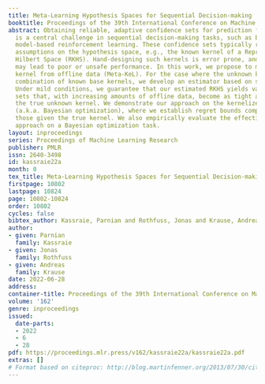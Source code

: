 ```yaml
---
title: Meta-Learning Hypothesis Spaces for Sequential Decision-making
booktitle: Proceedings of the 39th International Conference on Machine Learning
abstract: Obtaining reliable, adaptive confidence sets for prediction functions (hypotheses)
  is a central challenge in sequential decision-making tasks, such as bandits and
  model-based reinforcement learning. These confidence sets typically rely on prior
  assumptions on the hypothesis space, e.g., the known kernel of a Reproducing Kernel
  Hilbert Space (RKHS). Hand-designing such kernels is error prone, and misspecification
  may lead to poor or unsafe performance. In this work, we propose to meta-learn a
  kernel from offline data (Meta-KeL). For the case where the unknown kernel is a
  combination of known base kernels, we develop an estimator based on structured sparsity.
  Under mild conditions, we guarantee that our estimated RKHS yields valid confidence
  sets that, with increasing amounts of offline data, become as tight as those given
  the true unknown kernel. We demonstrate our approach on the kernelized bandits problem
  (a.k.a. Bayesian optimization), where we establish regret bounds competitive with
  those given the true kernel. We also empirically evaluate the effectiveness of our
  approach on a Bayesian optimization task.
layout: inproceedings
series: Proceedings of Machine Learning Research
publisher: PMLR
issn: 2640-3498
id: kassraie22a
month: 0
tex_title: Meta-Learning Hypothesis Spaces for Sequential Decision-making
firstpage: 10802
lastpage: 10824
page: 10802-10824
order: 10802
cycles: false
bibtex_author: Kassraie, Parnian and Rothfuss, Jonas and Krause, Andreas
author:
- given: Parnian
  family: Kassraie
- given: Jonas
  family: Rothfuss
- given: Andreas
  family: Krause
date: 2022-06-28
address:
container-title: Proceedings of the 39th International Conference on Machine Learning
volume: '162'
genre: inproceedings
issued:
  date-parts:
  - 2022
  - 6
  - 28
pdf: https://proceedings.mlr.press/v162/kassraie22a/kassraie22a.pdf
extras: []
# Format based on citeproc: http://blog.martinfenner.org/2013/07/30/citeproc-yaml-for-bibliographies/
---
```

